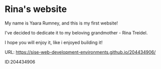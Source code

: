 # Rina's website
My name is Yaara Rumney, and this is my first website!

I've decided to dedicate it to my beloving grandmother - Rina Treidel.

I hope you will enjoy it, like i enjoyed building it!


URL: https://sise-web-development-environments.github.io/204434906/

ID:204434906
